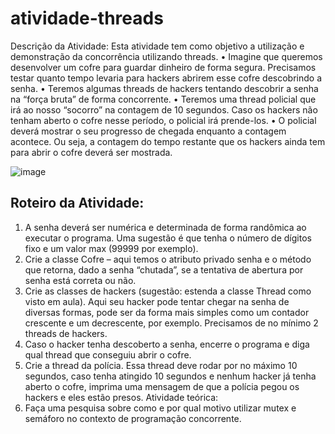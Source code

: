 # atividade-threads

Descrição da Atividade:
Esta atividade tem como objetivo a utilização e demonstração da concorrência utilizando threads. 
•	Imagine que queremos desenvolver um cofre para guardar dinheiro de forma segura. Precisamos testar quanto tempo levaria para hackers abrirem esse cofre descobrindo a senha.
•	Teremos algumas threads de hackers tentando descobrir a senha na “força bruta” de forma concorrente.
•	Teremos uma thread policial que irá ao nosso “socorro” na contagem de 10 segundos. Caso os hackers não tenham aberto o cofre nesse período, o policial irá prende-los. 
•	O policial deverá mostrar o seu progresso de chegada enquanto a contagem acontece. Ou seja, a contagem do tempo restante que os hackers ainda tem para abrir o cofre deverá ser mostrada.


![image](https://github.com/Trabalhos-universitarios/atividade-threads/assets/66291657/fcf7a3db-0c12-4454-b688-36370c656209)

## Roteiro da Atividade:
1.	A senha deverá ser numérica e determinada de forma randômica ao executar o programa. Uma sugestão é que tenha o número de dígitos fixo e um valor max (99999 por exemplo). 
2.	Crie a classe Cofre – aqui temos o atributo privado senha e o método que retorna, dado a senha “chutada”, se a tentativa de abertura por senha está correta ou não.
3.	Crie as classes de hackers (sugestão: estenda a classe Thread como visto em aula). Aqui seu hacker pode tentar chegar na senha de diversas formas, pode ser da forma mais simples como um contador crescente e um decrescente, por exemplo. Precisamos de no mínimo 2 threads de hackers.
4.	Caso o hacker tenha descoberto a senha, encerre o programa e diga qual thread que conseguiu abrir o cofre.
5.	Crie a thread da polícia.  Essa thread deve rodar por no máximo 10 segundos, caso tenha atingido 10 segundos e nenhum hacker já tenha aberto o cofre, imprima uma mensagem de que a polícia pegou os hackers e eles estão presos.
Atividade teórica:
6.	Faça uma pesquisa sobre como e por qual motivo utilizar mutex e semáforo no contexto de programação concorrente.

